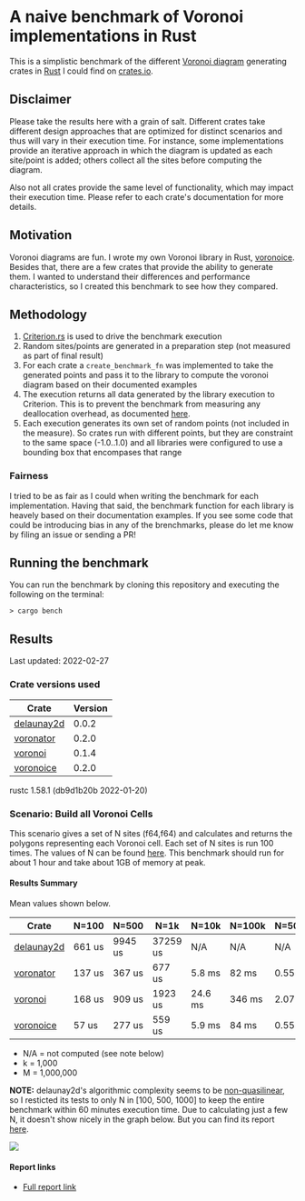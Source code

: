 # A naive benchmark of Voronoi implementations in Rust

This is a simplistic benchmark of the different [Voronoi diagram](https://en.wikipedia.org/wiki/Voronoi_diagram) generating crates in [Rust](https://www.rust-lang.org/) I could find on [crates.io](https://crates.io/search?q=voronoi).

## Disclaimer

Please take the results here with a grain of salt. Different crates take different design approaches that are optimized for distinct scenarios and thus will vary in their execution time. For instance, some implementations provide an iterative approach in which the diagram is updated as each site/point is added; others collect all the sites before computing the diagram.

Also not all crates provide the same level of functionality, which may impact their execution time. Please refer to each crate's documentation for more details.

## Motivation

Voronoi diagrams are fun. I wrote my own Voronoi library in Rust, [voronoice](https://github.com/andreesteve/voronoice). Besides that, there are a few crates that provide the ability to generate them. I wanted to understand their differences and performance characteristics, so I created this benchmark to see how they compared.

## Methodology

1. [Criterion.rs](https://github.com/bheisler/criterion.rs) is used to drive the benchmark execution
2. Random sites/points are generated in a preparation step (not measured as part of final result)
3. For each crate a ```create_benchmark_fn``` was implemented to take the generated points and pass it to the library to compute the voronoi diagram based on their documented examples
4. The execution returns all data generated by the library execution to Criterion. This is to prevent the benchmark from measuring any deallocation overhead, as documented [here](https://bheisler.github.io/criterion.rs/book/user_guide/timing_loops.html).
5. Each execution generates its own set of random points (not included in the measure). So crates run with different points, but they are constraint to the same space (-1.0..1.0) and all libraries were configured to use a bounding box that encompases that range

### Fairness

I tried to be as fair as I could when writing the benchmark for each implementation. Having that said, the benchmark function for each library is heavely based on their documentation examples. If you see some code that could be introducing bias in any of the brenchmarks, please do let me know by filing an issue or sending a PR!

## Running the benchmark

You can run the benchmark by cloning this repository and executing the following on the terminal:

```> cargo bench```

## Results

Last updated: 2022-02-27

### Crate versions used

| Crate                                             | Version |
| ------------------------------------------------- | ------- |
| [delaunay2d](https://crates.io/crates/delaunay2d) | 0.0.2   |
| [voronator](https://crates.io/crates/voronator)   | 0.2.0   |
| [voronoi](https://crates.io/crates/voronoi)       | 0.1.4   |
| [voronoice](https://crates.io/crates/voronoice)   | 0.2.0   |

rustc 1.58.1 (db9d1b20b 2022-01-20)

### Scenario: Build all Voronoi Cells

This scenario gives a set of N sites (f64,f64) and calculates and returns the polygons representing each Voronoi cell.
Each set of N sites is run 100 times.
The values of N can be found [here](/benches/compare.rs).
This benchmark should run for about 1 hour and take about 1GB of memory at peak.

#### Results Summary

Mean values shown below.

| Crate                                             | N=100  | N=500    | N=1k     | N=10k   | N=100k | N=500k | N=1M | N=2M |
| ------------------------------------------------- | -------|----------|----------|---------|--------|--------|--------|--------|
| [delaunay2d](https://crates.io/crates/delaunay2d) | 661 us | 9945 us  | 37259 us | N/A     | N/A    | N/A    | N/A    | N/A    |
| [voronator](https://crates.io/crates/voronator)   | 137 us | 367 us   | 677 us   | 5.8 ms  | 82 ms  | 0.55 s | 1.19 s | 2.59 s |
| [voronoi](https://crates.io/crates/voronoi)       | 168 us | 909 us   | 1923 us  | 24.6 ms | 346 ms | 2.07 s | 4.47 s | 9.75 s |
| [voronoice](https://crates.io/crates/voronoice)   | 57 us  | 277 us   | 559 us   | 5.9 ms  | 84 ms  | 0.55 s | 1.21 s | 2.62 s |


* N/A = not computed (see note below)
* k = 1,000
* M = 1,000,000

**NOTE:** delaunay2d's algorithmic complexity seems to be [non-quasilinear](https://en.wikipedia.org/wiki/Time_complexity#Quasilinear_time), so I resticted its tests to only N in [100, 500, 1000] to keep the entire benchmark within 60 minutes execution time. Due to calculating just a few N, it doesn't show nicely in the graph below. But you can find its report [here](target/criterion/Build%20Voronoi%20Cells/delauney2d/report/index.html).

![](target/criterion/Build%20Voronoi%20Cells/report/lines.svg)

#### Report links

* [Full report link](target/criterion/Build%20Voronoi%20Cells/report/index.html)
